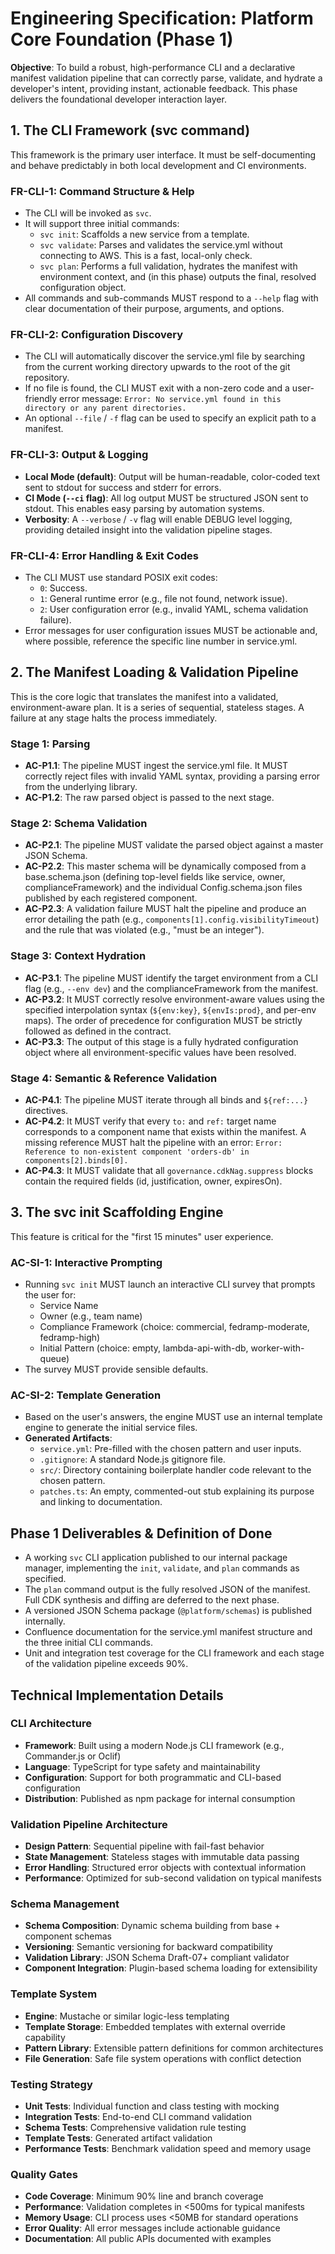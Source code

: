 # Engineering Specification: Platform Core Foundation (Phase 1)

**Objective**: To build a robust, high-performance CLI and a declarative manifest validation pipeline that can correctly parse, validate, and hydrate a developer's intent, providing instant, actionable feedback. This phase delivers the foundational developer interaction layer.

## 1. The CLI Framework (svc command)

This framework is the primary user interface. It must be self-documenting and behave predictably in both local development and CI environments.

### FR-CLI-1: Command Structure & Help
- The CLI will be invoked as `svc`.
- It will support three initial commands:
  - `svc init`: Scaffolds a new service from a template.
  - `svc validate`: Parses and validates the service.yml without connecting to AWS. This is a fast, local-only check.
  - `svc plan`: Performs a full validation, hydrates the manifest with environment context, and (in this phase) outputs the final, resolved configuration object.
- All commands and sub-commands MUST respond to a `--help` flag with clear documentation of their purpose, arguments, and options.

### FR-CLI-2: Configuration Discovery
- The CLI will automatically discover the service.yml file by searching from the current working directory upwards to the root of the git repository.
- If no file is found, the CLI MUST exit with a non-zero code and a user-friendly error message: `Error: No service.yml found in this directory or any parent directories.`
- An optional `--file` / `-f` flag can be used to specify an explicit path to a manifest.

### FR-CLI-3: Output & Logging
- **Local Mode (default)**: Output will be human-readable, color-coded text sent to stdout for success and stderr for errors.
- **CI Mode (`--ci` flag)**: All log output MUST be structured JSON sent to stdout. This enables easy parsing by automation systems.
- **Verbosity**: A `--verbose` / `-v` flag will enable DEBUG level logging, providing detailed insight into the validation pipeline stages.

### FR-CLI-4: Error Handling & Exit Codes
- The CLI MUST use standard POSIX exit codes:
  - `0`: Success.
  - `1`: General runtime error (e.g., file not found, network issue).
  - `2`: User configuration error (e.g., invalid YAML, schema validation failure).
- Error messages for user configuration issues MUST be actionable and, where possible, reference the specific line number in service.yml.

## 2. The Manifest Loading & Validation Pipeline

This is the core logic that translates the manifest into a validated, environment-aware plan. It is a series of sequential, stateless stages. A failure at any stage halts the process immediately.

### Stage 1: Parsing
- **AC-P1.1**: The pipeline MUST ingest the service.yml file. It MUST correctly reject files with invalid YAML syntax, providing a parsing error from the underlying library.
- **AC-P1.2**: The raw parsed object is passed to the next stage.

### Stage 2: Schema Validation
- **AC-P2.1**: The pipeline MUST validate the parsed object against a master JSON Schema.
- **AC-P2.2**: This master schema will be dynamically composed from a base.schema.json (defining top-level fields like service, owner, complianceFramework) and the individual Config.schema.json files published by each registered component.
- **AC-P2.3**: A validation failure MUST halt the pipeline and produce an error detailing the path (e.g., `components[1].config.visibilityTimeout`) and the rule that was violated (e.g., "must be an integer").

### Stage 3: Context Hydration
- **AC-P3.1**: The pipeline MUST identify the target environment from a CLI flag (e.g., `--env dev`) and the complianceFramework from the manifest.
- **AC-P3.2**: It MUST correctly resolve environment-aware values using the specified interpolation syntax (`${env:key}`, `${envIs:prod}`, and per-env maps). The order of precedence for configuration MUST be strictly followed as defined in the contract.
- **AC-P3.3**: The output of this stage is a fully hydrated configuration object where all environment-specific values have been resolved.

### Stage 4: Semantic & Reference Validation
- **AC-P4.1**: The pipeline MUST iterate through all binds and `${ref:...}` directives.
- **AC-P4.2**: It MUST verify that every `to:` and `ref:` target name corresponds to a component name that exists within the manifest. A missing reference MUST halt the pipeline with an error: `Error: Reference to non-existent component 'orders-db' in components[2].binds[0].`
- **AC-P4.3**: It MUST validate that all `governance.cdkNag.suppress` blocks contain the required fields (id, justification, owner, expiresOn).

## 3. The svc init Scaffolding Engine

This feature is critical for the "first 15 minutes" user experience.

### AC-SI-1: Interactive Prompting
- Running `svc init` MUST launch an interactive CLI survey that prompts the user for:
  - Service Name
  - Owner (e.g., team name)
  - Compliance Framework (choice: commercial, fedramp-moderate, fedramp-high)
  - Initial Pattern (choice: empty, lambda-api-with-db, worker-with-queue)
- The survey MUST provide sensible defaults.

### AC-SI-2: Template Generation
- Based on the user's answers, the engine MUST use an internal template engine to generate the initial service files.
- **Generated Artifacts**:
  - `service.yml`: Pre-filled with the chosen pattern and user inputs.
  - `.gitignore`: A standard Node.js gitignore file.
  - `src/`: Directory containing boilerplate handler code relevant to the chosen pattern.
  - `patches.ts`: An empty, commented-out stub explaining its purpose and linking to documentation.

## Phase 1 Deliverables & Definition of Done

- A working `svc` CLI application published to our internal package manager, implementing the `init`, `validate`, and `plan` commands as specified.
- The `plan` command output is the fully resolved JSON of the manifest. Full CDK synthesis and diffing are deferred to the next phase.
- A versioned JSON Schema package (`@platform/schemas`) is published internally.
- Confluence documentation for the service.yml manifest structure and the three initial CLI commands.
- Unit and integration test coverage for the CLI framework and each stage of the validation pipeline exceeds 90%.

## Technical Implementation Details

### CLI Architecture
- **Framework**: Built using a modern Node.js CLI framework (e.g., Commander.js or Oclif)
- **Language**: TypeScript for type safety and maintainability
- **Configuration**: Support for both programmatic and CLI-based configuration
- **Distribution**: Published as npm package for internal consumption

### Validation Pipeline Architecture
- **Design Pattern**: Sequential pipeline with fail-fast behavior
- **State Management**: Stateless stages with immutable data passing
- **Error Handling**: Structured error objects with contextual information
- **Performance**: Optimized for sub-second validation on typical manifests

### Schema Management
- **Schema Composition**: Dynamic schema building from base + component schemas
- **Versioning**: Semantic versioning for backward compatibility
- **Validation Library**: JSON Schema Draft-07+ compliant validator
- **Component Integration**: Plugin-based schema loading for extensibility

### Template System
- **Engine**: Mustache or similar logic-less templating
- **Template Storage**: Embedded templates with external override capability
- **Pattern Library**: Extensible pattern definitions for common architectures
- **File Generation**: Safe file system operations with conflict detection

### Testing Strategy
- **Unit Tests**: Individual function and class testing with mocking
- **Integration Tests**: End-to-end CLI command validation
- **Schema Tests**: Comprehensive validation rule testing
- **Template Tests**: Generated artifact validation
- **Performance Tests**: Benchmark validation speed and memory usage

### Quality Gates
- **Code Coverage**: Minimum 90% line and branch coverage
- **Performance**: Validation completes in <500ms for typical manifests
- **Memory Usage**: CLI process uses <50MB for standard operations
- **Error Quality**: All error messages include actionable guidance
- **Documentation**: All public APIs documented with examples